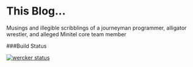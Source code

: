 This Blog...
=====================

Musings and illegible scribblings of a journeyman programmer, alligator wrestler, and alleged Minitel core team member

###Build Status

[![wercker status](https://app.wercker.com/status/509d138c5569928811982b0c4531cd8d/m/ "wercker status")](https://app.wercker.com/project/bykey/509d138c5569928811982b0c4531cd8d)
